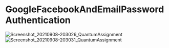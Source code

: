 # GoogleFacebookAndEmailPasswordAuthentication

![Screenshot_20210908-203026_QuantumAssignment](https://user-images.githubusercontent.com/52368582/132537711-a258105d-a8a7-4815-95d1-fe27c68ba80e.jpg)
![Screenshot_20210908-203031_QuantumAssignment](https://user-images.githubusercontent.com/52368582/132537728-b149a8a7-bec3-4ec7-acf3-bd8a983e4e95.jpg)

